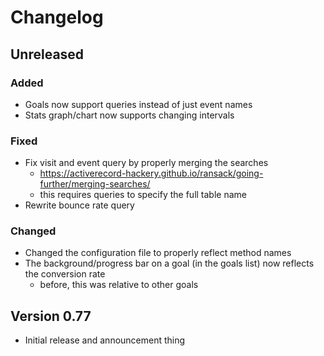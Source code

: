 # Changelog

## Unreleased

### Added

* Goals now support queries instead of just event names
* Stats graph/chart now supports changing intervals 

### Fixed

* Fix visit and event query by properly merging the searches
  - https://activerecord-hackery.github.io/ransack/going-further/merging-searches/
  - this requires queries to specify the full table name 
* Rewrite bounce rate query

### Changed

* Changed the configuration file to properly reflect method names 
* The background/progress bar on a goal (in the goals list) now reflects the conversion rate
  - before, this was relative to other goals

## Version 0.77

* Initial release and announcement thing
